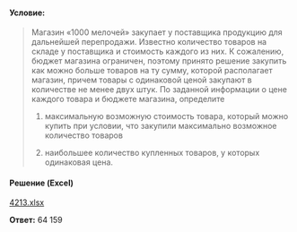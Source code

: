 #### Условие:
> Магазин «1000 мелочей» закупает у поставщика продукцию для дальнейшей перепродажи. Известно количество товаров на складе у поставщика и стоимость каждого из них. К сожалению, бюджет магазина ограничен, поэтому принято решение закупить как можно больше товаров на ту сумму, которой располагает магазин, причем товары с одинаковой ценой закупают в количестве не менее двух штук. По заданной информации о цене каждого товара и бюджете магазина, определите
> 
> 1) максимальную возможную стоимость товара, который можно купить при условии, что закупили максимально возможное количество товаров
> 
> 2) наибольшее количество купленных товаров, у которых одинаковая цена.

#### Решение (Excel)
[4213.xlsx](https://github.com/Thundiverter/infege2022/files/8892309/4213.xlsx)

**Ответ:** 64 159
